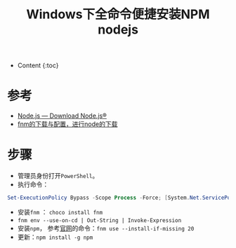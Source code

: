﻿---
layout:		post
category:	"program"
title:		"Windows下全命令便捷安装NPM nodejs"

tags:		[gradle]
---
- Content
{:toc}


# 参考

- [Node.js — Download Node.js®](https://nodejs.org/en/download/package-manager)
- [fnm的下载与配置，进行node的下载](https://blog.csdn.net/2301_76830573/article/details/139537294)



# 步骤

- 管理员身份打开`PowerShell`。
- 执行命令：

```powershell
Set-ExecutionPolicy Bypass -Scope Process -Force; [System.Net.ServicePointManager]::SecurityProtocol = [System.Net.ServicePointManager]::SecurityProtocol -bor 3072; iex ((New-Object System.Net.WebClient).DownloadString('https://community.chocolatey.org/install.ps1'))
```

- 安装`fnm` ： `choco install fnm`
- `fnm env --use-on-cd | Out-String | Invoke-Expression`
- 安装`npm`， 参考[官网](https://nodejs.org/en/download/package-manager)的命令：`fnm use --install-if-missing 20`
- 更新：`npm install -g npm`

